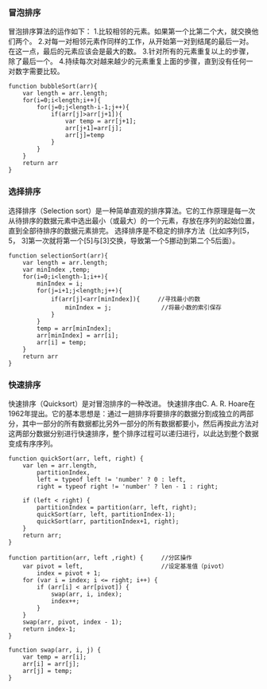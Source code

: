 ### 冒泡排序

冒泡排序算法的运作如下：
1.比较相邻的元素。如果第一个比第二个大，就交换他们两个。
2.对每一对相邻元素作同样的工作，从开始第一对到结尾的最后一对。在这一点，最后的元素应该会是最大的数。
3.针对所有的元素重复以上的步骤，除了最后一个。
4.持续每次对越来越少的元素重复上面的步骤，直到没有任何一对数字需要比较。

```
function bubbleSort(arr){
	var length = arr.length;
	for(i=0;i<length;i++){
		for(j=0;j<length-i-1;j++){
			if(arr[j]>arr[j+1]){
				var temp = arr[j+1];
				arr[j+1]=arr[j];
				arr[j]=temp
			}
		}
	}
	return arr
}
```
### 选择排序

选择排序（Selection sort）是一种简单直观的排序算法。它的工作原理是每一次从待排序的数据元素中选出最小（或最大）的一个元素，存放在序列的起始位置，直到全部待排序的数据元素排完。 选择排序是不稳定的排序方法（比如序列[5， 5， 3]第一次就将第一个[5]与[3]交换，导致第一个5挪动到第二个5后面）。

```
function selectionSort(arr){
	var length = arr.length;
	var minIndex ,temp;
	for(i=0;i<length-1;i++){
		minIndex = i;
		for(j=i+1;j<length;j++){
			if(arr[j]<arr[minIndex]){     //寻找最小的数
				minIndex = j;              //将最小数的索引保存
			}
		}
		temp = arr[minIndex];
		arr[minIndex] = arr[i];
		arr[i] = temp;
	}
	return arr
}
```
 ### 快速排序

 快速排序（Quicksort）是对冒泡排序的一种改进。
 快速排序由C. A. R. Hoare在1962年提出。它的基本思想是：通过一趟排序将要排序的数据分割成独立的两部分，其中一部分的所有数据都比另外一部分的所有数据都要小，然后再按此方法对这两部分数据分别进行快速排序，整个排序过程可以递归进行，以此达到整个数据变成有序序列。

```
function quickSort(arr, left, right) {
    var len = arr.length,
        partitionIndex,
        left = typeof left != 'number' ? 0 : left,
        right = typeof right != 'number' ? len - 1 : right;

    if (left < right) {
        partitionIndex = partition(arr, left, right);
        quickSort(arr, left, partitionIndex-1);
        quickSort(arr, partitionIndex+1, right);
    }
    return arr;
}

function partition(arr, left ,right) {     //分区操作
    var pivot = left,                      //设定基准值（pivot）
        index = pivot + 1;
    for (var i = index; i <= right; i++) {
        if (arr[i] < arr[pivot]) {
            swap(arr, i, index);
            index++;
        }        
    }
    swap(arr, pivot, index - 1);
    return index-1;
}

function swap(arr, i, j) {
    var temp = arr[i];
    arr[i] = arr[j];
    arr[j] = temp;
}
```
